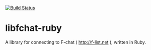 [![Build Status](https://secure.travis-ci.org/jippen/libfchat-ruby.png?branch=master)](http://travis-ci.org/jippen/libfchat-ruby)

libfchat-ruby
=============

A library for connecting to F-chat ( http://f-list.net ), written in Ruby.
